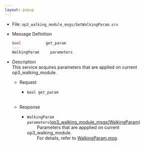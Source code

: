```yaml
---
layout: popup
---
```


- File: `op3_walking_module_msgs/GetWalkingParam.srv`

- Message Definition
  ```c
  bool	         get_param
  ---
  WalkingParam     parameters
  ```

- Description  
This service acquires parameters that are applied on current op3_walking_module.  

  - Request  
    * `bool get_param`   
&emsp;&emsp;

  - Response  
    * `WalkingParam parameters`([op3_walking_module_msgs/WalkingParam])    
&emsp;&emsp; Parameters that are appplied on current op3_walking_module.   
&emsp;&emsp; For details, refer to [WalkingParam.msg].  


[op3_walking_module_msgs/WalkingParam]: /docs/en/platform/msgs/op3_WalkingParam_msg/#op3-WalkingParam-msg
[WalkingParam.msg]: /docs/en/platform/msgs/op3_WalkingParam_msg/#op3-WalkingParam-msg
